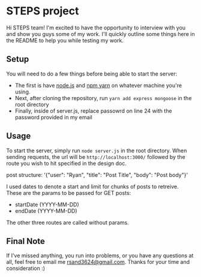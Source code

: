 # STEPS project
Hi STEPS team! I'm excited to have the opportunity to interview with you and show you guys some of my work. I'll quickly outline some things here in the README to help you while testing my work.
## Setup
You will need to do a few things before being able to start the server:
- The first is have [node.js](https://nodejs.org/en/download/) and [npm yarn](https://classic.yarnpkg.com/en/docs/install#debian-stable) on whatever machine you're using.
- Next, after cloning the repository, run `yarn add express mongoose` in the root directory
- Finally, inside of server.js, replace passowrd on line 24 with the password provided in my email
## Usage
To start the server, simply run `node server.js` in the root directory. When sending requests, the url will be `http://localhost:3000/` followed by the route you wish to hit specified in the design doc.

post structure: '{"user": "Ryan", "title": "Post Title", "body": "Post body"}'

I used dates to denote a start and limit for chunks of posts to retreive. These are the params to be passed for GET posts:
- startDate (YYYY-MM-DD)
- endDate (YYYY-MM-DD)

The other three routes are called without params.
## Final Note
If I've missed anything, you run into problems, or you have any questions at all, feel free to email me rsand3624@gmail.com. Thanks for your time and consideration :)
